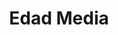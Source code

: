 ﻿---
title: "Edad Media"
permalink: periodes_217.html
layout: periode
dataInici: 476
dataFi: 1453
sidebar: periodes
pares:
fills:
  - id: 872
    title: "Dinastías Chinas"

  - id: 297
    title: "Imperio Bizantino"
    dataInici: "(395)"
    dataFi: "(1453)"

  - id: 876
    title: "Reino Vándalo"
    dataInici: "(435)"
    dataFi: "(534)"

  - id: 218
    title: "Alta Edad Media en Europa"
    dataInici: "(476)"
    dataFi: "(1000)"

  - id: 159
    title: "Expansión del Islam"
    dataInici: "(632)"
    dataFi: "(1250)"

  - id: 469
    title: "Reconquista"
    dataInici: "(722)"
    dataFi: "(1492)"

  - id: 532
    title: "Período Heian"
    dataInici: "(794)"
    dataFi: "(1185)"

  - id: 648
    title: "Colonización del Triángulo Polinésico"
    dataInici: "(800)"
    dataFi: "(1300)"

  - id: 578
    title: "Rus de Kiev"
    dataInici: "(882)"
    dataFi: "(1240)"

  - id: 303
    title: "Sacro Imperio Romano"
    dataInici: "(962)"
    dataFi: "(1806)"

  - id: 298
    title: "Baja Edad Media en Europa"
    dataInici: "(1000)"
    dataFi: "(1500)"

  - id: 339
    title: "Cruzadas en Tierra Santa"
    dataInici: "(1096)"
    dataFi: "(1291)"

  - id: 301
    title: "Imperio Mongol"
    dataInici: "(1206)"
    dataFi: "(1368)"

  - id: 304
    title: "Imperio Otomano"
    dataInici: "(1299)"
    dataFi: "(1923)"

  - id: 544
    title: "Período Nanbokuchō"
    dataInici: "(1336)"
    dataFi: "(1392)"

  - id: 571
    title: "Batalla de Grunwald"
    dataInici: "(1410-07-15)"

jocsPrincipals:
jocsEscenaris:
  - title: "7 Ages"
    bggId: 3870

  - title: "Origins:  How We Became Human"
    bggId: 29256
    dataInici: 
    dataFi: 

  - title: "Domaine"
    bggId: 5737
    dataInici: 
    dataFi: 

jocsEpoca:
jocsEpocaEscenaris:
  - title: "Empires of the Middle Ages"
    bggId: 911
    escenari: "The Grand Scenario"

---
